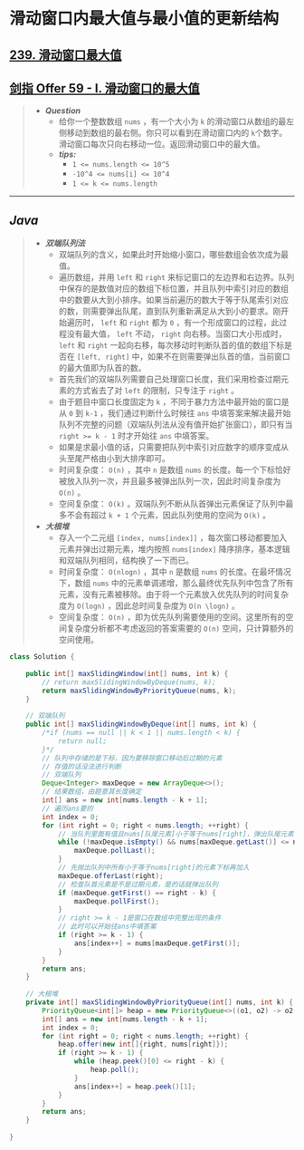 # 滑动窗口内最大值与最小值的更新结构

## [239. 滑动窗口最大值](https://leetcode.cn/problems/sliding-window-maximum/)

## [剑指 Offer 59 - I. 滑动窗口的最大值](https://leetcode.cn/problems/hua-dong-chuang-kou-de-zui-da-zhi-lcof/)

> - ***Question***
>   - 给你一个整数数组 `nums` ，有一个大小为 `k` 的滑动窗口从数组的最左侧移动到数组的最右侧。你只可以看到在滑动窗口内的 `k`个数字。滑动窗口每次只向右移动一位。返回滑动窗口中的最大值。
>   - ***tips:***
>     - `1 <= nums.length <= 10^5`
>     - `-10^4 <= nums[i] <= 10^4`
>     - `1 <= k <= nums.length`

---

## *Java*

> - ***双端队列法***
>   - 双端队列的含义，如果此时开始缩小窗口，哪些数组会依次成为最值。
>   - 遍历数组，并用 `left` 和 `right` 来标记窗口的左边界和右边界。队列中保存的是数值对应的数组下标位置，并且队列中索引对应的数组中的数要从大到小排序。如果当前遍历的数大于等于队尾索引对应的数，则需要弹出队尾，直到队列重新满足从大到小的要求。刚开始遍历时， `left` 和 `right` 都为 `0` ，有一个形成窗口的过程，此过程没有最大值， `left` 不动， `right` 向右移。当窗口大小形成时， `left` 和 `right` 一起向右移，每次移动时判断队首的值的数组下标是否在 `[left, right]` 中，如果不在则需要弹出队首的值，当前窗口的最大值即为队首的数。
>   - 首先我们的双端队列需要自己处理窗口长度，我们采用检查过期元素的方式省去了对 `left` 的限制，只专注于 `right` 。
>   - 由于题目中窗口长度固定为 `k` ，不同于暴力方法中最开始的窗口是从 `0` 到 `k-1` ，我们通过判断什么时候往 `ans` 中填答案来解决最开始队列不完整的问题（双端队列法从没有值开始扩张窗口），即只有当 `right >= k - 1` 时才开始往 `ans` 中填答案。
>   - 如果是求最小值的话，只需要把队列中索引对应数字的顺序变成从头至尾严格由小到大排序即可。
>   - 时间复杂度： `O(n)` ，其中 `n` 是数组 `nums` 的长度。每一个下标恰好被放入队列一次，并且最多被弹出队列一次，因此时间复杂度为 `O(n)` 。
>   - 空间复杂度： `O(k)` 。双端队列不断从队首弹出元素保证了队列中最多不会有超过 `k + 1` 个元素，因此队列使用的空间为 `O(k)` 。
> - ***大根堆***
>   - 存入一个二元组 `[index, nums[index]]` ，每次窗口移动都要加入元素并弹出过期元素，堆内按照 `nums[index]` 降序排序，基本逻辑和双端队列相同，结构换了一下而已。
>   - 时间复杂度： `O(nlogn)` ，其中 `n` 是数组 `nums` 的长度。在最坏情况下，数组 `nums` 中的元素单调递增，那么最终优先队列中包含了所有元素，没有元素被移除。由于将一个元素放入优先队列的时间复杂度为 `O(logn)` ，因此总时间复杂度为 `O(n \logn)` 。
>   - 空间复杂度： `O(n)` ，即为优先队列需要使用的空间。这里所有的空间复杂度分析都不考虑返回的答案需要的 `O(n)` 空间，只计算额外的空间使用。

```java
class Solution {
    
    public int[] maxSlidingWindow(int[] nums, int k) {
        // return maxSlidingWindowByDeque(nums, k);
        return maxSlidingWindowByPriorityQueue(nums, k);
    }
    
    // 双端队列
    public int[] maxSlidingWindowByDeque(int[] nums, int k) {
        /*if (nums == null || k < 1 || nums.length < k) {
            return null;
        }*/
        // 队列中存储的是下标，因为要移除窗口移动后过期的元素
        // 存值的话没法进行判断
        // 双端队列
        Deque<Integer> maxDeque = new ArrayDeque<>();
        // 结果数组，由题意其长度确定
        int[] ans = new int[nums.length - k + 1];
        // 遍历ans要的
        int index = 0;
        for (int right = 0; right < nums.length; ++right) {
            // 当队列里面有值且nums[队尾元素]小于等于nums[right]，弹出队尾元素
            while (!maxDeque.isEmpty() && nums[maxDeque.getLast()] <= nums[right]) {
                maxDeque.pollLast();
            }
            // 先抛出队列中所有小于等于nums[right]的元素下标再加入
            maxDeque.offerLast(right);
            // 检查队首元素是不是过期元素，是的话就弹出队列
            if (maxDeque.getFirst() == right - k) {
                maxDeque.pollFirst();
            }
            // right >= k - 1是窗口在数组中完整出现的条件
            // 此时可以开始往ans中填答案
            if (right >= k - 1) {
                ans[index++] = nums[maxDeque.getFirst()];
            }
        }
        return ans;
    }
    
    // 大根堆
    private int[] maxSlidingWindowByPriorityQueue(int[] nums, int k) {
        PriorityQueue<int[]> heap = new PriorityQueue<>((o1, o2) -> o2[1] - o1[1]);
        int[] ans = new int[nums.length - k + 1];
        int index = 0;
        for (int right = 0; right < nums.length; ++right) {
            heap.offer(new int[]{right, nums[right]});
            if (right >= k - 1) {
                while (heap.peek()[0] <= right - k) {
                    heap.poll();
                }
                ans[index++] = heap.peek()[1];
            }
        }
        return ans;
    }
    
}
```
